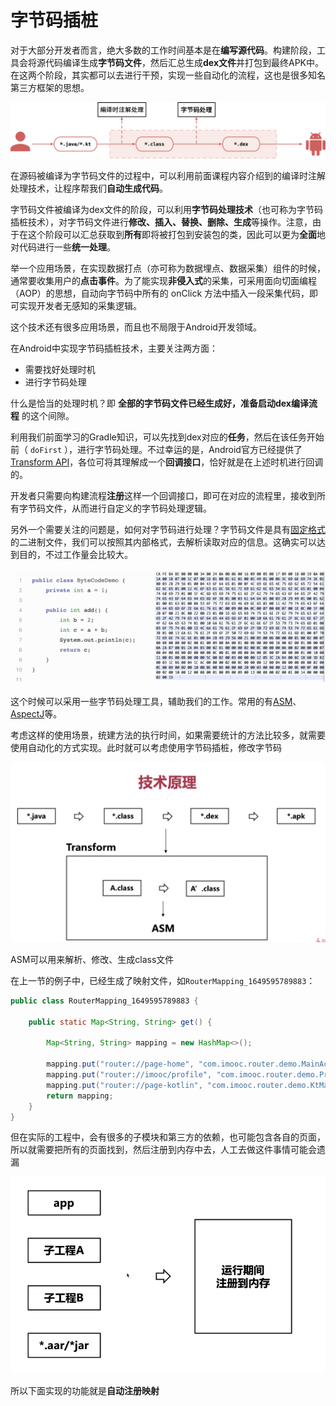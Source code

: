 # 字节码插桩

对于大部分开发者而言，绝大多数的工作时间基本是在**编写源代码**。构建阶段，工具会将源代码编译生成**字节码文件**，然后汇总生成**dex文件**并打包到最终APK中。在这两个阶段，其实都可以去进行干预，实现一些自动化的流程，这也是很多知名第三方框架的思想。

![093](https://github.com/winfredzen/Android-Basic/blob/master/%E8%BF%9B%E9%98%B6/image/093.jpeg)

在源码被编译为字节码文件的过程中，可以利用前面课程内容介绍到的编译时注解处理技术，让程序帮我们**自动生成代码**。

字节码文件被编译为dex文件的阶段，可以利用**字节码处理技术**（也可称为字节码插桩技术），对字节码文件进行**修改、插入、替换、删除、生成**等操作。注意，由于在这个阶段可以汇总获取到**所有**即将被打包到安装包的类，因此可以更为**全面**地对代码进行一些**统一处理**。

举一个应用场景，在实现数据打点（亦可称为数据埋点、数据采集）组件的时候，通常要收集用户的**点击事件**。为了能实现**非侵入式**的采集，可采用面向切面编程（AOP）的思想，自动向字节码中所有的 onClick 方法中插入一段采集代码，即可实现开发者无感知的采集逻辑。

这个技术还有很多应用场景，而且也不局限于Android开发领域。

在Android中实现字节码插桩技术，主要关注两方面：

- 需要找好处理时机
- 进行字节码处理

什么是恰当的处理时机？即 **全部的字节码文件已经生成好，准备启动dex编译流程** 的这个间隙。

利用我们前面学习的Gradle知识，可以先找到dex对应的**任务**，然后在该任务开始前（ `doFirst` ），进行字节码处理。不过幸运的是，Android官方已经提供了[Transform API](https://google.github.io/android-gradle-dsl/javadoc/3.4/com/android/build/api/transform/Transform.html)，各位可将其理解成一个**回调接口**，恰好就是在上述时机进行回调的。

开发者只需要向构建流程**注册**这样一个回调接口，即可在对应的流程里，接收到所有字节码文件，从而进行自定义的字节码处理逻辑。

另外一个需要关注的问题是，如何对字节码进行处理？字节码文件是具有[固定格式](https://docs.oracle.com/javase/specs/jvms/se7/html/jvms-4.html)的二进制文件，我们可以按照其内部格式，去解析读取对应的信息。这确实可以达到目的，不过工作量会比较大。

![094](https://github.com/winfredzen/Android-Basic/blob/master/%E8%BF%9B%E9%98%B6/image/094.jpeg)

这个时候可以采用一些字节码处理工具，辅助我们的工作。常用的有[ASM](https://asm.ow2.io/)、[AspectJ](https://www.baeldung.com/aspectj)等。



考虑这样的使用场景，统建方法的执行时间，如果需要统计的方法比较多，就需要使用自动化的方式实现。此时就可以考虑使用字节码插桩，修改字节码

![095](https://github.com/winfredzen/Android-Basic/blob/master/%E8%BF%9B%E9%98%B6/image/095.png)

ASM可以用来解析、修改、生成class文件



在上一节的例子中，已经生成了映射文件，如`RouterMapping_1649595789883`：

```java
public class RouterMapping_1649595789883 {

    public static Map<String, String> get() {

        Map<String, String> mapping = new HashMap<>();

        mapping.put("router://page-home", "com.imooc.router.demo.MainActivity");
        mapping.put("router://imooc/profile", "com.imooc.router.demo.ProfileActivity");
        mapping.put("router://page-kotlin", "com.imooc.router.demo.KtMainActivity");
        return mapping;
    }
}
```

但在实际的工程中，会有很多的子模块和第三方的依赖，也可能包含各自的页面，所以就需要把所有的页面找到，然后注册到内存中去，人工去做这件事情可能会遗漏

![096](https://github.com/winfredzen/Android-Basic/blob/master/%E8%BF%9B%E9%98%B6/image/096.png)

所以下面实现的功能就是**自动注册映射**



































































